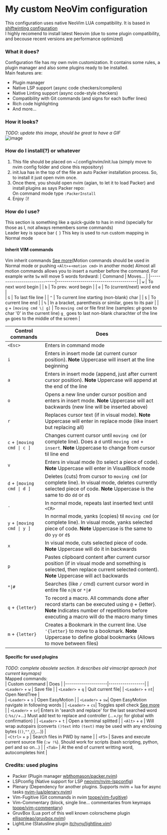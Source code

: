 # My custom NeoVim configuration   
This configuration uses native NeoVim LUA compatibility. It is based in [shiftwinting configuration](https://github.com/shiftwinting/defaults.nvim)  
I highly recomend to install latest Neovim (due to some plugin compatibility, and becouse recent versions are performance optimized)   
    
### What it does?
Configuration file has my own nvim customization. It contains some rules, a plugin manager and also some plugins ready to be installed.  
Main features are:   
 - Plugin manager  
 - Native LSP support (async code checkers/compilers)   
 - Native Linting support (async code-style checkers)  
 - Compatibility with Git commands (and signs for each buffer lines)  
 - Rich code highlighting   
 - And more...   

### How it looks?
_TODO: update this image, should be great to have a GIF_   
![image](https://user-images.githubusercontent.com/5487555/139299081-a65cdc0b-261c-4412-a04a-cec806bc45e9.png)
    
### How do I install(?) or whatever   
 1. This file should be placed on ~/.config/nvim/init.lua (simply move to nvim config folder and clone this repository)   
 2. init.lua has in the top of the file an auto Packer installation process. So, to install it just open nvim once.
 3. Once there, you should open nvim (agian, to let it to load Packer) and install plugins as says Packer repo:   
    On command mode type `:PackerInstall`   
 5. Enjoy :)!    
    
### How do I use?   
This section is something like a quick-guide to has in mind (specially for those as I, not allways remembers some commands)    
Leader key is space bar (` `) This key is used to run custom mapping in Normal mode      
    
#### Inherit VIM commands   
Vim inherit commands [See more](https://neovim.io/doc/user/motion.html)(Motion commands should be used in Normal mode or pushing `<Alt>`+`<motion cmd>` in another mode)
Almost all motion commands allows you to insert a number before the command. For example write `5w` will move 5 words fordward:
| Command                      | Moves...                               |
|------------------------------|----------------------------------------|
| `w`                          | To next word begin                     |
| `b`                          | To prev. word begin                    |
| `e`                          | To (current/next) word end             |  
| `G`                          | To last file line                      |
| `^`                          | To current line starting (non-blank) char |
| `$`                          | To current line end                    |
| `%`                          | In a bracket, parenthesis or similar, goes to its pair |
| `g` + `[moving cmd \| g]`    | To `moving cmd` or file first line (samples: `g0` goes to char '0' in the current line) `g_` goes to last non-blank charachter of the line `gm` goes to the middle of the screen |
       
| Control commands              | Does                                                     |  
|-------------------------------|----------------------------------------------------------|  
| `<Esc>`                       | Enters in command mode                                   |  
| `i`                           | Enters in insert mode (at current cursor position). **Note** Uppercase will insert at the line beginning |  
| `a`                           | Enters in insert mode (append, just after current cursor position). **Note** Uppercase will append at the end of the line |  
| `o`                           | Opens a new line under cursor position and enters in insert mode. **Note** Uppercase will act backwards (new line will be inserted above) |
| `r` 						    | Replaces cursor text (if in visual mode). **Note** Uppercase will enter in replace mode (like insert but replacing all) |
| `c` + `[moving cmd \| c ]`    | Changes current cursor until `moving cmd` (or complete line). Does a `d` until `moving cmd` + `insert`. **Note** Uppercase to change from cursor til line end |
| `v`                           | Enters in visual mode (to select a piece of code). **Note** Uppercase will enter in VisualBlock mode |  
| `d` + `[moving cmd \| d ]`    | Deletes (cuts) from cursor to `moving cmd` (or complete line). In visual mode, deletes currently selected piece of code. **Note** Uppercase is the same to do `dd` or `d$` |   
| `.` 							| In normal mode, repeats last inserted text until `<CR>` |   
| `y` + `[moving cmd \| y ]` 	| In normal mode, yanks (copies) til `moving cmd` (or complete line). In visual mode, yanks selected piece of code. **Note** Uppercase is the same to do `yy` or `d$` |  
| `x`                        	| In visual mode, cuts selected piece of code. **Note** Uppercase will do it in backwards |  
| `p`                        	| Pastes clipboard content after current cursor position (if in visual mode and something is selected, then replace current selected content). **Note** Uppercase will act backwards |  
| `*\|#`                     	| Searches (like `/` cmd) current cursor word in entire file `n\|N` or `*\|#` |   
| `q` + `{letter}` 				| To record a macro. All commands done after record starts can be executed using `@` + {letter}. **Note** Indicates number of repetitions before executing a macro will do the macro many times |  
| `m` + `{letter}` 				| Creates a Bookmark in the current line. Use `'{letter}` to move to a bookmark. **Note** Uppercase to define global bookmarks (Allows to move between files) |     
   
#### Specific for used plugins    
_TODO: complete obsolete section. It describes old vimscript aproach (not current keymaps)_   
Mapped commands:     
| Custom command      | Does             |
|---------------------|------------------|
| `<Leader>` + `w` | Save file        |
| `<Leader>` + `q` | Quit current file|
| `<Leader>` + `nt`| Open NerdTree    |  
| `<Leader>` + `s` | Open EasyMotion  |
| `<Leader>` + `sw`| Open EasyMotion navigate in following words |
| `<Leader>` + `cs`| Toggles spell check [See more](https://neovim.io/doc/user/spell.html) |
| `<Leader>` + `sr`| Enters in 'search and replace' for the last searched word (`:%s//`+...) Must add text to replace and controller (...+`/gc` for global with confirmation) |
| `<Leader>` + `t` | Open a terminal splitted |
| `<Alt>` + `e`    | Will wrap autopairs (converts `()text` into `(text)` may be used with any enclosing bytes (`()`,`""`,`{}`,...)) |  
| `<Ctrl>` + `p`   | Search files in PWD by name |
| `<F5>`		   | Saves and execute current source file (`:w !%`). Should work for scripts (bash scripting, python, perl and so on...) |
| `<Tab>`          | At the end of current writting word, autocompletes hint |
      
### Credits: used plugins
 - Packer (Plugin manager [wbthomason/packer.nvim](https://github.com/wbthomason/packer.nvim))  
 - LSPconfig (Native support for LSP [neovim/nvim-lspconfig](https://github.com/neovim/nvim-lspconfig))
 - Plenary (Dependency for another plugins. Supports nvim + lua for async tasks [nvim-lua/plenary.nvim](https://github.com/nvim-lua/plenary.nvim))
 - Vim-Fugitive (Git commands in nvim [tpope/vim-fugitive](https://github.com/tpope/vim-fugitive))
 - Vim-Commentary (block, single line... commentaries from keymaps [tpope/vim-commentary](https://github.com/tpope/vim-commentary))
 - GruvBox (Lua port of this well known colorscheme plugin [ellisonleao/gruvbox.nvim](https://github.com/ellisonleao/gruvbox.nvim))
 - LightLine (Statusline plugin [itchyny/lightline.vim](https://github.com/itchyny/lightline.vim))
 - <Under construction... there are more plugins but not all of them are in this section>    
       
